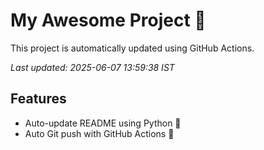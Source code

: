 # My Awesome Project 🚀

This project is automatically updated using GitHub Actions.

_Last updated: 2025-06-07 13:59:38 IST_

## Features
- Auto-update README using Python 🐍
- Auto Git push with GitHub Actions 🤖
